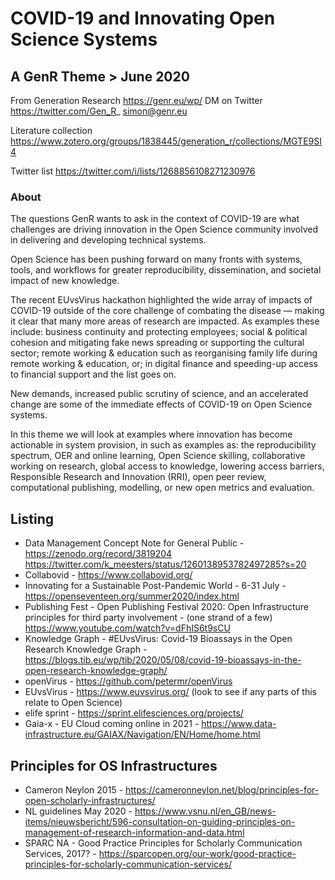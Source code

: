 # COVID-19 and Innovating Open Science Systems 

## A GenR Theme > June 2020

From Generation Research https://genr.eu/wp/ DM on Twitter https://twitter.com/Gen_R_ simon@genr.eu 

Literature collection https://www.zotero.org/groups/1838445/generation_r/collections/MGTE9SI4

Twitter list https://twitter.com/i/lists/1268856108271230976

### About

The questions GenR wants to ask in the context of COVID-19 are what challenges are driving innovation in the Open Science community involved in delivering and developing technical systems.

Open Science has been pushing forward on many fronts with systems, tools, and workflows for greater reproducibility, dissemination, and societal impact of new knowledge. 

The recent EUvsVirus hackathon highlighted the wide array of impacts of COVID-19 outside of the core challenge of combating the disease — making it clear that many more areas of research are impacted. As examples these include: business continuity and protecting employees; social & political cohesion and mitigating fake news spreading or supporting the cultural sector; remote working & education such as reorganising family life during remote working & education, or; in digital finance and speeding-up access to financial support and the list goes on.

New demands, increased public scrutiny of science, and an accelerated change are some of the immediate effects of COVID-19 on Open Science systems. 

In this theme we will look at examples where innovation has become actionable in system provision, in such as examples as: the reproducibility spectrum, OER and online learning, Open Science skilling, collaborative working on research, global access to knowledge, lowering access barriers, Responsible Research and Innovation (RRI), open peer review, computational publishing, modelling, or new open metrics and evaluation.

## Listing

 - Data Management Concept Note for General Public - https://zenodo.org/record/3819204 https://twitter.com/k_meesters/status/1260138953782497285?s=20
 - Collabovid - https://www.collabovid.org/ 
 - Innovating for a Sustainable Post-Pandemic World - 6-31 July - https://openseventeen.org/summer2020/index.html
 - Publishing Fest - Open Publishing Festival 2020: Open Infrastructure principles for third party involvement - (one strand of a few)  https://www.youtube.com/watch?v=dFhIS6t9sCU
 - Knowledge Graph - #EUvsVirus: Covid-19 Bioassays in the Open Research Knowledge Graph - https://blogs.tib.eu/wp/tib/2020/05/08/covid-19-bioassays-in-the-open-research-knowledge-graph/
 - openVirus - https://github.com/petermr/openVirus
 - EUvsVirus - https://www.euvsvirus.org/ (look to see if any parts of this relate to Open Science)
 - elife sprint - https://sprint.elifesciences.org/projects/
 - Gaia-x - EU Cloud coming online in 2021 - https://www.data-infrastructure.eu/GAIAX/Navigation/EN/Home/home.html


## Principles for OS Infrastructures

 - Cameron Neylon 2015 - https://cameronneylon.net/blog/principles-for-open-scholarly-infrastructures/
 - NL guidelines May 2020 - https://www.vsnu.nl/en_GB/news-items/nieuwsbericht/596-consultation-on-guiding-principles-on-management-of-research-information-and-data.html
 - SPARC NA - Good Practice Principles for Scholarly Communication Services, 2017? - https://sparcopen.org/our-work/good-practice-principles-for-scholarly-communication-services/
 
